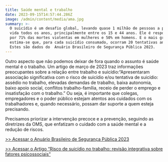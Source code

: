 ```yaml
---
title: Saúde mental e trabalho
date: 2023-09-15T14:57:44.286Z
image: /admin/content/media/ama.jpg
summary: >-
  O suicídio é um desafio global, levando quase 1 milhão de pessoas a perderem a
  vida todos os anos, principalmente entre os 15 e 44 anos. Ele é responsável
  por 71% das mortes violentas em mulheres e 50% em homens. E o mais grave,
  estima-se que, para cada suicídio consumado, ocorram 20 tentativas anteriores.
  Estes são dados do  Anuário Brasileiro de Segurança Pública 2023.
---
```

Outro aspecto que não podemos deixar de fora quando o assunto é saúde mental é o trabalho. Um artigo de março de 2023 traz informações preocupantes sobre a relação entre trabalho e suicídio:“Apresentaram associação significativa com o risco de suicídio e/ou tentativa de suicídio: assédio no trabalho, elevadas demandas de trabalho, baixa autonomia, baixo apoio social, conflitos trabalho-família, receio de perder o emprego e insatisfação com o trabalho.” Ou seja, é importante que colegas, empregadores e o poder público estejam atentos aos cuidados com os trabalhadores e, quando necessário, possam dar suporte a quem esteja precisando.

Precisamos priorizar a intervenção precoce e a prevenção, seguindo as diretrizes da OMS, que enfatizam o cuidado com a saúde mental e a redução de riscos.

[\>> Acessar o Anuário Brasileiro de Segurança Pública 2023](https://forumseguranca.org.br/wp-content/uploads/2023/07/anuario-2023.pdf)

[\>> Acessar o Artigo “Risco de suicídio no trabalho: revisão integrativa sobre fatores psicossociais”](https://www.saudeemdebate.org.br/sed/article/view/7700/1252)
